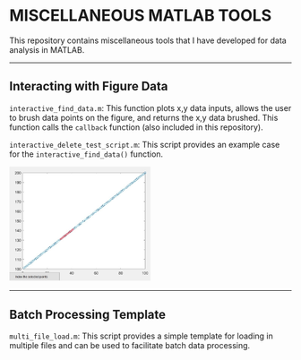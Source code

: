 # MISCELLANEOUS MATLAB TOOLS
This repository contains miscellaneous tools that I have developed for data analysis in MATLAB.

---
## Interacting with Figure Data
`interactive_find_data.m`: This function plots x,y data inputs, allows the user to brush data points on the figure, and returns the x,y data brushed. This function calls the `callback` function (also included in this repository).

`interactive_delete_test_script.m`: This script provides an example case for the `interactive_find_data()` function.

<img src='media/interact_data_img.jpg' width=50%>

---
## Batch Processing Template
`multi_file_load.m`: This script provides a simple template for loading in multiple files and can be used to facilitate batch data processing.
